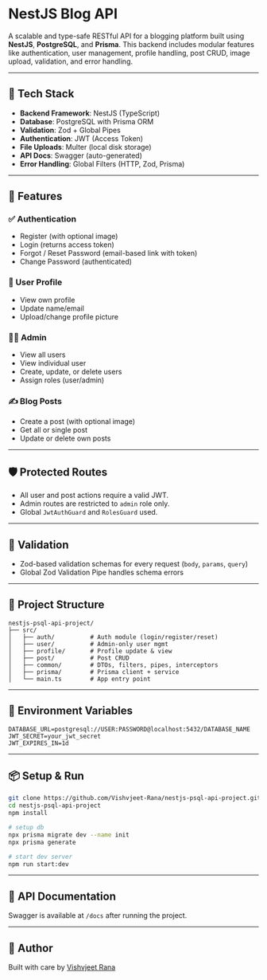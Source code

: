 # NestJS Blog API

A scalable and type-safe RESTful API for a blogging platform built using **NestJS**, **PostgreSQL**, and **Prisma**. This backend includes modular features like authentication, user management, profile handling, post CRUD, image upload, validation, and error handling.

---

## 🚀 Tech Stack

- **Backend Framework**: NestJS (TypeScript)
- **Database**: PostgreSQL with Prisma ORM
- **Validation**: Zod + Global Pipes
- **Authentication**: JWT (Access Token)
- **File Uploads**: Multer (local disk storage)
- **API Docs**: Swagger (auto-generated)
- **Error Handling**: Global Filters (HTTP, Zod, Prisma)

---

## 📂 Features

### ✅ Authentication
- Register (with optional image)
- Login (returns access token)
- Forgot / Reset Password (email-based link with token)
- Change Password (authenticated)

### 👤 User Profile
- View own profile
- Update name/email
- Upload/change profile picture

### 🧑‍💼 Admin
- View all users
- View individual user
- Create, update, or delete users
- Assign roles (user/admin)

### ✍️ Blog Posts
- Create a post (with optional image)
- Get all or single post
- Update or delete own posts

---

## 🛡️ Protected Routes

- All user and post actions require a valid JWT.
- Admin routes are restricted to `admin` role only.
- Global `JwtAuthGuard` and `RolesGuard` used.

---

## 🧪 Validation

- Zod-based validation schemas for every request (`body`, `params`, `query`)
- Global Zod Validation Pipe handles schema errors

---

## 📁 Project Structure

```
nestjs-psql-api-project/
├── src/
│   ├── auth/          # Auth module (login/register/reset)
│   ├── user/          # Admin-only user mgmt
│   ├── profile/       # Profile update & view
│   ├── post/          # Post CRUD
│   ├── common/        # DTOs, filters, pipes, interceptors
│   ├── prisma/        # Prisma client + service
│   └── main.ts        # App entry point
```

---

## 🔐 Environment Variables

```
DATABASE_URL=postgresql://USER:PASSWORD@localhost:5432/DATABASE_NAME
JWT_SECRET=your_jwt_secret
JWT_EXPIRES_IN=1d
```

---

## 📦 Setup & Run

```bash
git clone https://github.com/Vishvjeet-Rana/nestjs-psql-api-project.git
cd nestjs-psql-api-project
npm install

# setup db
npx prisma migrate dev --name init
npx prisma generate

# start dev server
npm run start:dev
```

---

## 📑 API Documentation

Swagger is available at `/docs` after running the project.

---

## 🧑 Author

Built with care by [Vishvjeet Rana](https://x.com/RVishvjeet_/)
